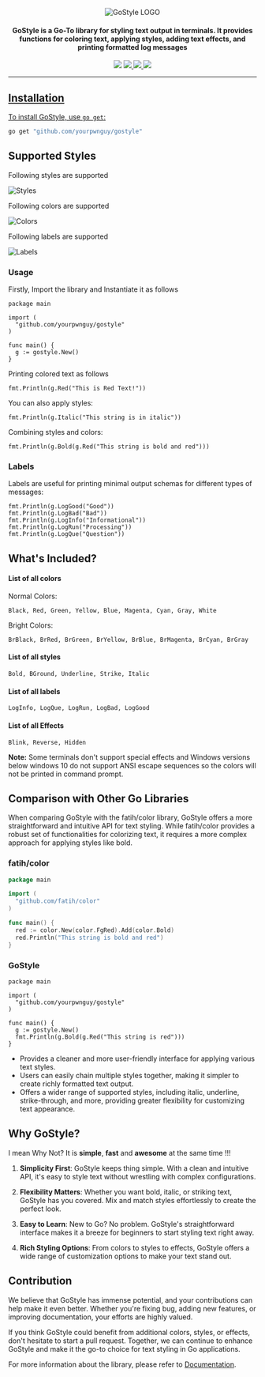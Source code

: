 <div align="center">

![GoStyle LOGO](https://i.imgur.com/pnwMlty.png)

</div>

</div>
<h4 align="center">GoStyle is a Go-To library for styling text output in terminals. It provides functions for coloring text, applying styles, adding text effects, and printing formatted log messages</h4>
<p align="center">
<img src="https://img.shields.io/github/go-mod/go-version/yourpwnguy/gostyle">
<!-- <a href="https://github.com/yourpwnguy/gostyle/releases"><img src="https://img.shields.io/github/downloads/yourpwnguy/gostyle/total"> -->
<a href="https://github.com/yourpwnguy/gostyle/graphs/contributors"><img src="https://img.shields.io/github/contributors-anon/yourpwnguy/gostyle">
<!-- <a href="https://github.com/yourpwnguy/gostyle/releases/"><img src="https://img.shields.io/github/release/yourpwnguy/gostyle"> -->
<a href="https://github.com/yourpwnguy/gostyle/issues"><img src="https://img.shields.io/github/issues-raw/yourpwnguy/gostyle">
<a href="https://github.com/yourpwnguy/gostyle/stars"><img src="https://img.shields.io/github/stars/yourpwnguy/gostyle">
<!-- <a href="https://github.com/yourpwnguy/gostyle/discussions"><img src="https://img.shields.io/github/discussions/yourpwnguy/gostyle"> -->
</p>

---
      
## Installation

To install GoStyle, use `go get`:

```sh
go get "github.com/yourpwnguy/gostyle"
```

## Supported Styles

Following styles are supported

![Styles](https://i.imgur.com/kvtZzh6.png)

Following colors are supported

![Colors](https://i.imgur.com/l97CagL.png)

Following labels are supported

![Labels](https://i.imgur.com/U3j4dJv.png)

### Usage
Firstly, Import the library and Instantiate it as follows
```golang
package main

import (
  "github.com/yourpwnguy/gostyle"
)

func main() {
  g := gostyle.New()
}
```

Printing colored text as follows
```golang
fmt.Println(g.Red("This is Red Text!"))
```

You can also apply styles:
```golang
fmt.Println(g.Italic("This string is in italic"))
```

Combining styles and colors:
```golang
fmt.Println(g.Bold(g.Red("This string is bold and red")))
```

### Labels

Labels are useful for printing minimal output schemas for different types of messages:
```golang
fmt.Println(g.LogGood("Good"))
fmt.Println(g.LogBad("Bad"))
fmt.Println(g.LogInfo("Informational"))
fmt.Println(g.LogRun("Processing"))
fmt.Println(g.LogQue("Question"))
```

## What's Included?

#### List of all colors


Normal Colors:
```
Black, Red, Green, Yellow, Blue, Magenta, Cyan, Gray, White
```

Bright Colors:
```
BrBlack, BrRed, BrGreen, BrYellow, BrBlue, BrMagenta, BrCyan, BrGray
```

#### List of all styles
```
Bold, BGround, Underline, Strike, Italic
```

#### List of all labels

```
LogInfo, LogQue, LogRun, LogBad, LogGood
```

#### List of all Effects

```
Blink, Reverse, Hidden
```

**Note:** Some terminals don't support special effects and Windows versions below windows 10 do not support ANSI escape sequences so the colors will not be printed in command prompt.

## Comparison with Other Go Libraries
When comparing GoStyle with the fatih/color library, GoStyle offers a more straightforward and intuitive API for text styling. While fatih/color provides a robust set of functionalities for colorizing text, it requires a more complex approach for applying styles like bold.

### fatih/color

```go
package main

import (
  "github.com/fatih/color"
)

func main() {
  red := color.New(color.FgRed).Add(color.Bold)
  red.Println("This string is bold and red")
}
```

### GoStyle
```golang
package main

import (
  "github.com/yourpwnguy/gostyle"
)

func main() {
  g := gostyle.New()
  fmt.Println(g.Bold(g.Red("This string is red")))
}
```

- Provides a cleaner and more user-friendly interface for applying various text styles.
- Users can easily chain multiple styles together, making it simpler to create richly formatted text output.
- Offers a wider range of supported styles, including italic, underline, strike-through, and more, providing greater flexibility for customizing text appearance.


## Why GoStyle?

I mean Why Not? It is **simple**, **fast** and **awesome** at the same time !!!

1. **Simplicity First**: GoStyle keeps thing simple. With a clean and intuitive API, it's easy to style text without wrestling with complex configurations.

2. **Flexibility Matters**: Whether you want bold, italic, or striking text, GoStyle has you covered. Mix and match styles effortlessly to create the perfect look.

3. **Easy to Learn**: New to Go? No problem. GoStyle's straightforward interface makes it a breeze for beginners to start styling text right away.

4. **Rich Styling Options**: From colors to styles to effects, GoStyle offers a wide range of customization options to make your text stand out.

## Contribution

We believe that GoStyle has immense potential, and your contributions can help make it even better. Whether you're fixing bug, adding new features, or improving documentation, your efforts are highly valued.

If you think GoStyle could benefit from additional colors, styles, or effects, don't hesitate to start a pull request. Together, we can continue to enhance GoStyle and make it the go-to choice for text styling in Go applications.

For more information about the library, please refer to [Documentation](https://pkg.go.dev/github.com/yourpwnguy/gostyle).
